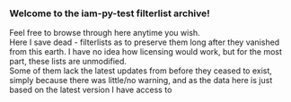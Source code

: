### Welcome to the iam-py-test filterlist archive!
Feel free to browse through here anytime you wish. <br>
Here I save dead - filterlists as to preserve them long after they vanished from this earth. I have no idea how licensing would work, but for the most part, these lists are unmodified.<br>
Some of them lack the latest updates from before they ceased to exist, simply because there was little/no warning, and as the data here is just based on the latest version I have access to<br>

